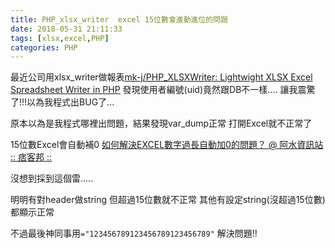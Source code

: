 ```yaml
---
title: PHP_xlsx_writer  excel 15位數會進動進位的問題
date: 2018-05-31 21:11:33
tags: [xlsx,excel,PHP]
categories: PHP
---
```


最近公司用xlsx_writer做報表[mk-j/PHP_XLSXWriter: Lightwight XLSX Excel Spreadsheet Writer in PHP](https://github.com/mk-j/PHP_XLSXWriter)
發現使用者編號(uid)竟然跟DB不一樣....
讓我震驚了!!!以為我程式出BUG了...

<!--more-->

原本以為是我程式哪裡出問題，結果發現var_dump正常
打開Excel就不正常了


15位數Excel會自動補0
[如何解決EXCEL數字過長自動加0的問題？ @ 阿水資訊站 :: 痞客邦 ::](http://waterisme.pixnet.net/blog/post/33761621-%E5%A6%82%E4%BD%95%E8%A7%A3%E6%B1%BAexcel%E6%95%B8%E5%AD%97%E9%81%8E%E9%95%B7%E8%87%AA%E5%8B%95%E5%8A%A00%E7%9A%84%E5%95%8F%E9%A1%8C%EF%BC%9F)

沒想到採到這個雷.....

明明有對header做string
但超過15位數就不正常
其他有設定string(沒超過15位數)都顯示正常


不過最後神同事用`="123456789123456789123456789"`
解決問題!!


